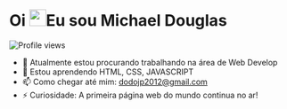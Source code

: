 <h1 align="left">Oi <img src="https://raw.githubusercontent.com/kaueMarques/kaueMarques/master/hi.gif" height="30px">Eu sou Michael Douglas</h1>
<p align="left"> <img src="https://komarev.com/ghpvc/?username=maladro2010&color=yellow" alt="Profile views" /> </p>

- 🔭 Atualmente estou procurando trabalhando na área de Web Develop
- 🌱 Estou aprendendo HTML, CSS, JAVASCRIPT
- 📫 Como chegar até mim: dodojp2012@gmail.com
- ⚡ Curiosidade: A primeira página web do mundo continua no ar!
